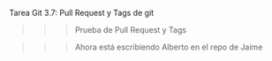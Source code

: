 Tarea Git 3.7: Pull Request y Tags de git

>>>Prueba de Pull Request y Tags


>>>Ahora está escribiendo Alberto en el repo de Jaime
